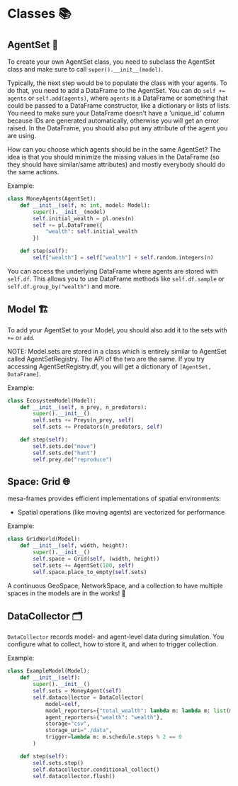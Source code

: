 # Classes 📚

## AgentSet 👥

To create your own AgentSet class, you need to subclass the AgentSet class and make sure to call `super().__init__(model)`.

Typically, the next step would be to populate the class with your agents. To do that, you need to add a DataFrame to the AgentSet. You can do `self += agents` or `self.add(agents)`, where `agents` is a DataFrame or something that could be passed to a DataFrame constructor, like a dictionary or lists of lists. You need to make sure your DataFrame doesn't have a 'unique_id' column because IDs are generated automatically, otherwise you will get an error raised. In the DataFrame, you should also put any attribute of the agent you are using.

How can you choose which agents should be in the same AgentSet? The idea is that you should minimize the missing values in the DataFrame (so they should have similar/same attributes) and mostly everybody should do the same actions.

Example:

```python
class MoneyAgents(AgentSet):
    def __init__(self, n: int, model: Model):
        super().__init__(model)
        self.initial_wealth = pl.ones(n)
        self += pl.DataFrame({
            "wealth": self.initial_wealth
        })

    def step(self):
        self["wealth"] = self["wealth"] + self.random.integers(n)
```

You can access the underlying DataFrame where agents are stored with `self.df`. This allows you to use DataFrame methods like `self.df.sample` or `self.df.group_by("wealth")` and more.

## Model 🏗️

To add your AgentSet to your Model, you should also add it to the sets with `+=` or `add`.

NOTE: Model.sets are stored in a class which is entirely similar to AgentSet called AgentSetRegistry. The API of the two are the same. If you try accessing AgentSetRegistry.df, you will get a dictionary of `[AgentSet, DataFrame]`.

Example:

```python
class EcosystemModel(Model):
    def __init__(self, n_prey, n_predators):
        super().__init__()
        self.sets += Preys(n_prey, self)
        self.sets += Predators(n_predators, self)

    def step(self):
        self.sets.do("move")
        self.sets.do("hunt")
        self.prey.do("reproduce")
```

## Space: Grid 🌐

mesa-frames provides efficient implementations of spatial environments:

- Spatial operations (like moving agents) are vectorized for performance

Example:

```python
class GridWorld(Model):
    def __init__(self, width, height):
        super().__init__()
        self.space = Grid(self, (width, height))
        self.sets += AgentSet(100, self)
        self.space.place_to_empty(self.sets)
```

A continuous GeoSpace, NetworkSpace, and a collection to have multiple spaces in the models are in the works! 🚧

## DataCollector 🗂️

`DataCollector` records model- and agent-level data during simulation.
You configure what to collect, how to store it, and when to trigger collection.

Example:

```python
class ExampleModel(Model):
    def __init__(self):
        super().__init__()
        self.sets = MoneyAgent(self)
        self.datacollector = DataCollector(
            model=self,
            model_reporters={"total_wealth": lambda m: lambda m: list(m.sets.df.values())[0]["wealth"].sum()},
            agent_reporters={"wealth": "wealth"},
            storage="csv",
            storage_uri="./data",
            trigger=lambda m: m.schedule.steps % 2 == 0
        )

    def step(self):
        self.sets.step()
        self.datacollector.conditional_collect()
        self.datacollector.flush()
```
